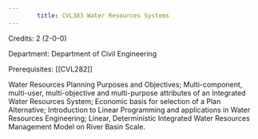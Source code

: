 ```yaml
---
        title: CVL383 Water Resources Systems
---
```

Credits: 2 (2-0-0)

Department: Department of Civil Engineering

Prerequisites: [[CVL282]]

Water Resources Planning Purposes and Objectives; Multi-component, multi-user, multi-objective and multi-purpose attributes of an Integrated Water Resources System; Economic basis for selection of a Plan Alternative; Introduction to Linear Programming and applications in Water Resources Engineering; Linear, Deterministic Integrated Water Resources Management Model on River Basin Scale.